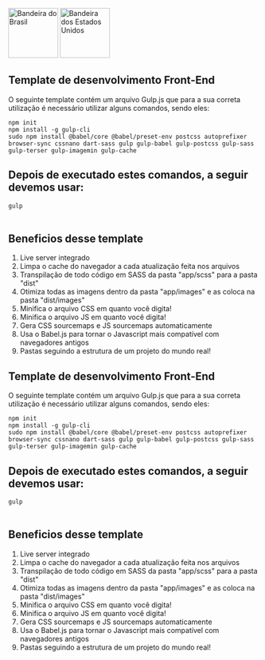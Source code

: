 <a href="#brasil"><img src="https://upload.wikimedia.org/wikipedia/en/0/05/Flag_of_Brazil.svg" alt="Bandeira do Brasil" width="100px" height="100px"></a>
<a href="#us"><img src="https://upload.wikimedia.org/wikipedia/en/thumb/a/a4/Flag_of_the_United_States.svg/800px-Flag_of_the_United_States.svg.png?20151118161041" alt="Bandeira dos Estados Unidos" width="100px" height="100px"></a>
<section id="#brasil">
    <h1>Template de desenvolvimento Front-End</h1>
    <p>O seguinte template contém um arquivo Gulp.js que para a sua correta utilização é necessário utilizar alguns comandos, sendo eles:</p>
    <code>npm init</code>
    <br>
    <code>npm install -g gulp-cli</code>
    <br>
    <code>sudo npm install @babel/core @babel/preset-env postcss autoprefixer browser-sync cssnano dart-sass gulp gulp-babel gulp-postcss gulp-sass gulp-terser gulp-imagemin gulp-cache</code>
    <br>
    <h2>Depois de executado estes comandos, a seguir devemos usar: </h2>
    <code>gulp</code>
    <br><br>
    <h2>Beneficios desse template</h2>
    <ol>
      <li>Live server integrado</li>
      <li>Limpa o cache do navegador a cada atualização feita nos arquivos</li>
      <li>Transpilação de todo código em SASS da pasta "app/scss" para a pasta "dist"</li>
      <li>Otimiza todas as imagens dentro da pasta "app/images" e as coloca na pasta "dist/images"</li>
      <li>Minifica o arquivo CSS em quanto você digita!</li>
      <li>Minifica o arquivo JS em quanto você digita!</li>
      <li>Gera CSS sourcemaps e JS sourcemaps automaticamente</li>
      <li>Usa o Babel.js para tornar o Javascript mais compatível com navegadores antigos</li>
      <li>Pastas seguindo a estrutura de um projeto do mundo real!</li>
    </ol>
</section>

<section id="#us">

<h1>Template de desenvolvimento Front-End</h1>
    <p>O seguinte template contém um arquivo Gulp.js que para a sua correta utilização é necessário utilizar alguns comandos, sendo eles:</p>
    <code>npm init</code>
    <br>
    <code>npm install -g gulp-cli</code>
    <br>
    <code>sudo npm install @babel/core @babel/preset-env postcss autoprefixer browser-sync cssnano dart-sass gulp gulp-babel gulp-postcss gulp-sass gulp-terser gulp-imagemin gulp-cache</code>
    <br>
    <h2>Depois de executado estes comandos, a seguir devemos usar: </h2>
    <code>gulp</code>
    <br><br>
    <h2>Beneficios desse template</h2>
    <ol>
      <li>Live server integrado</li>
      <li>Limpa o cache do navegador a cada atualização feita nos arquivos</li>
      <li>Transpilação de todo código em SASS da pasta "app/scss" para a pasta "dist"</li>
      <li>Otimiza todas as imagens dentro da pasta "app/images" e as coloca na pasta "dist/images"</li>
      <li>Minifica o arquivo CSS em quanto você digita!</li>
      <li>Minifica o arquivo JS em quanto você digita!</li>
      <li>Gera CSS sourcemaps e JS sourcemaps automaticamente</li>
      <li>Usa o Babel.js para tornar o Javascript mais compatível com navegadores antigos</li>
      <li>Pastas seguindo a estrutura de um projeto do mundo real!</li>
    </ol>

</section>